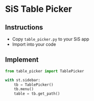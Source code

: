 # SiS Table Picker

## Instructions

- Copy `table_picker.py` to your SiS app
- Import into your code

## Implement

```python
from table_picker import TablePicker

with st.sidebar:
    tb = TablePicker()
    tb.menu()
    table = tb.get_path()
```